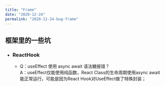 ```yaml
---
title: "Frame"
date: "2020-12-24"
permalink: "2020-12-24-bug-frame"
---
```


## 框架里的一些坑

- ### ReactHook
	- Q：useEffect 使用 async await 语法糖报错？<br/>
	A：useEffect仅能使用纯函数，React Class的生命周期使用async await能正常运行，可能是因为React Hook对UseEffect做了特殊封装；